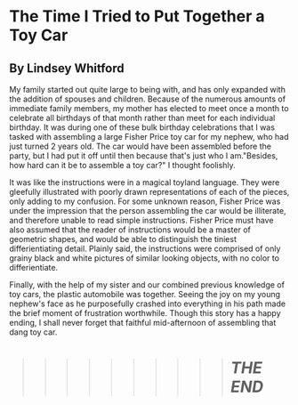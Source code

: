 # The Time I Tried to Put Together a Toy Car
## By Lindsey Whitford

My family started out quite large to being with, and has only expanded with the addition of spouses and children. Because of the numerous amounts of immediate family members, my mother has elected to meet once a month to celebrate all birthdays of that month rather than meet for each individual birthday. It was during one of these bulk birthday celebrations that I was tasked with assembling a large Fisher Price toy car for my nephew, who had just turned 2 years old.
The car would have been assembled before the party, but I had put it off until then because that's just who I am."Besides, how hard can it be to assemble a toy car?" I thought foolishly. 

It was like the instructions were in a magical toyland language. They were gleefully illustrated with poorly drawn representations of each of the pieces, only adding to my confusion. For some unknown reason, Fisher Price was under the impression that the person assembling the car would be illiterate, and therefore unable to read simple instructions. Fisher Price must have also assumed that the reader of instructions would be a master of geometric shapes, and would be able to distinguish the tiniest differientiating detail. Plainly said, the instructions were comprised of only grainy black and white pictures of similar looking objects, with no color to differientiate.

Finally, with the help of my sister and our combined previous knowledge of toy cars, the plastic automobile was together. Seeing the joy on my young nephew's face as he purposefully crashed into everything in his path made the brief moment of frustration worthwhile. Though this story has a happy ending, I shall never forget that faithful mid-afternoon of assembling that dang toy car.

>>>>>>>>>># *THE END*
